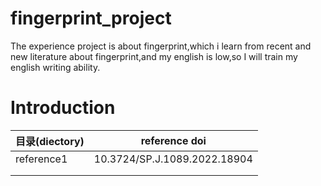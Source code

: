 # fingerprint_project
The experience project is about fingerprint,which i learn from recent and new literature about fingerprint,and my english is low,so I will train my english writing ability. 

# Introduction

| 目录(diectory) | reference doi                |
| -------------- | ---------------------------- |
| reference1     | 10.3724/SP.J.1089.2022.18904 |
|                |                              |
|                |                              |

